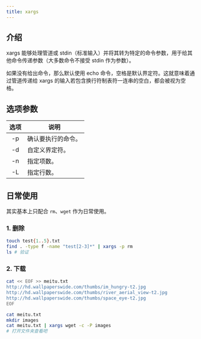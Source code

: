 ```yaml
---
title: xargs
---
```


## 介绍

xargs 能够处理管道或 stdin（标准输入）并将其转为特定的命令参数，用于给其他命令传递参数（大多数命令不接受 stdin 作为参数）。

如果没有给出命令，那么默认使用 echo 命令，空格是默认界定符。这就意味着通过管道传递给 xargs 的输入若包含换行符制表符一连串的空白，都会被视为空格。



## 选项参数

| 选项 | 说明               |
| :--: | ------------------ |
|  -p  | 确认要执行的命令。 |
|  -d  | 自定义界定符。     |
|  -n  | 指定项数。         |
|  -L  | 指定行数。         |



## 日常使用

其实基本上只配合 `rm`、`wget` 作为日常使用。

### 1. 删除

```bash
touch test{1..5}.txt
find . -type f -name "test[2-3]*" | xargs -p rm
ls # 验证
```

### 2. 下载

```bash
cat << EOF >> meitu.txt
http://hd.wallpaperswide.com/thumbs/im_hungry-t2.jpg
http://hd.wallpaperswide.com/thumbs/river_aerial_view-t2.jpg
http://hd.wallpaperswide.com/thumbs/space_eye-t2.jpg
EOF

cat meitu.txt
mkdir images
cat meitu.txt | xargs wget -c -P images
# 打开文件夹查看吧
```

